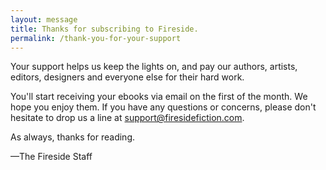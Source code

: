 ```yaml
---
layout: message
title: Thanks for subscribing to Fireside.
permalink: /thank-you-for-your-support
---
```

Your support helps us keep the lights on, and pay our authors, artists, editors, designers and everyone else for their hard work.

You'll start receiving your ebooks via email on the first of the month. We hope you enjoy them. If you have any questions or concerns, please don't hesitate to drop us a line at [support@firesidefiction.com](mailto:support@firesidefiction.com).

As always, thanks for reading.

—The Fireside Staff
